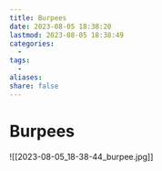 ```yaml
---
title: Burpees
date: 2023-08-05 18:38:20
lastmod: 2023-08-05 18:38:49
categories:
  - 
tags:
  - 
aliases: 
share: false
---
```


# Burpees

![[2023-08-05_18-38-44_burpee.jpg]]
